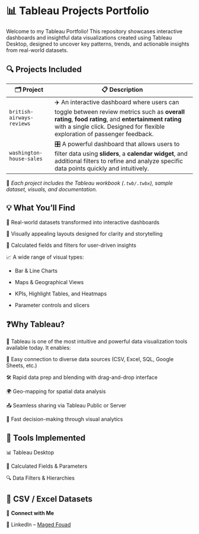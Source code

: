 # 📊 **Tableau Projects Portfolio**
Welcome to my Tableau Portfolio!
This repository showcases interactive dashboards and insightful data visualizations created using Tableau Desktop, designed to uncover key patterns, trends, and actionable insights from real-world datasets.

## 🔍 Projects Included

| 🗂 Project                         | 📋 Description |
|----------------------------------|----------------|
| `british-airways-reviews` | ✈️ An interactive dashboard where users can toggle between review metrics such as **overall rating**, **food rating**, and **entertainment rating** with a single click. Designed for flexible exploration of passenger feedback. |
| `washington-house-sales`  | 🎛️ A powerful dashboard that allows users to filter data using **sliders**, a **calendar widget**, and additional filters to refine and analyze specific data points quickly and intuitively. |

📁 *Each project includes the Tableau workbook (`.twb/.twbx`), sample dataset, visuals, and documentation.*

## 💡 **What You’ll Find**
📁 Real-world datasets transformed into interactive dashboards

🎨 Visually appealing layouts designed for clarity and storytelling

🔄 Calculated fields and filters for user-driven insights

📈 A wide range of visual types:

- Bar & Line Charts

- Maps & Geographical Views

- KPIs, Highlight Tables, and Heatmaps

- Parameter controls and slicers

## ❓**Why Tableau?**
🧠 Tableau is one of the most intuitive and powerful data visualization tools available today. It enables:

🔗 Easy connection to diverse data sources (CSV, Excel, SQL, Google Sheets, etc.)

🛠️ Rapid data prep and blending with drag-and-drop interface

🌍 Geo-mapping for spatial data analysis

📤 Seamless sharing via Tableau Public or Server

💼 Fast decision-making through visual analytics

## 🧰 **Tools Implemented**
📊 Tableau Desktop

📌 Calculated Fields & Parameters

🔍 Data Filters & Hierarchies

📁 CSV / Excel Datasets
---
🤝 **Connect with Me**

🔗 LinkedIn – [Maged Fouad](https://www.linkedin.com/in/mfouadmohamed325/)

